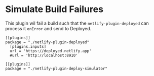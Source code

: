 # Simulate Build Failures

This plugin wil fail a build such that the `netlify-plugin-deployed` can process it `onError` and send to Deployed.

```
[[plugins]]
package = "./netlify-plugin-deployed"
  [plugins.inputs]
  url = 'https://deployed.netlify.app'
  #url = 'http://localhost:8910'

[[plugins]]
package = "./netlify-plugin-deploy-simulator"
```
